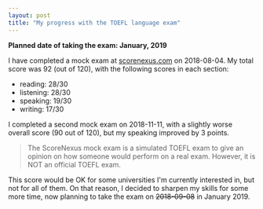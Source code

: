 ```yaml
---
layout: post
title: "My progress with the TOEFL language exam"
---
```


**Planned date of taking the exam: January, 2019**

I have completed a mock exam at [scorenexus.com](scorenexus.com) on 2018-08-04.
My total score was 92 (out of 120), with the following scores in each section:

* reading: 28/30
* listening: 28/30
* speaking: 19/30
* writing: 17/30

I completed a second mock exam on 2018-11-11, with a slightly worse overall score (90 out of 120), but my speaking improved by 3 points.

> The ScoreNexus mock exam is a simulated TOEFL exam to give an opinion on how someone would perform on a real exam. However, it is NOT an official TOEFL exam.

This score would be OK for some universities I'm currently interested in, but not for all of them. On that reason, I decided to sharpen my skills for some more time, now planning to take the exam on <s>2018-09-08</s> in January 2019.
